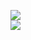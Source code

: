 [![](https://img.shields.io/badge/Made%20With-Github%20Spray-lightgrey.svg?style=for-the-badge&logo=github)](https://github.com/Annihil/github-spray#11523)  
[![](https://i.imgur.com/2DrTn0Z.gif)](https://github.com/Annihil/github-spray)